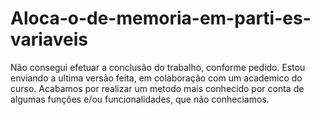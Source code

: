 # Aloca-o-de-memoria-em-parti-es-variaveis
Não consegui efetuar a conclusão do trabalho, conforme pedido. Estou enviando a ultima versão feita, em colaboração com um academico do curso.
Acabamos por realizar um metodo mais conhecido por conta de algumas funções e/ou funcionalidades, que não conheciamos.
